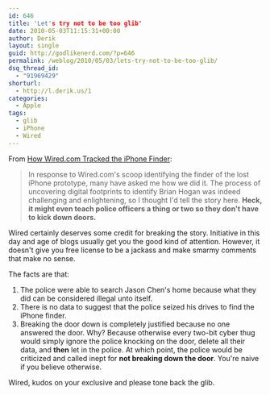```yaml
---
id: 646
title: 'Let's try not to be too glib'
date: 2010-05-03T11:15:31+00:00
author: Derik
layout: single
guid: http://godlikenerd.com/?p=646
permalink: /weblog/2010/05/03/lets-try-not-to-be-too-glib/
dsq_thread_id:
  - "91969429"
shorturl:
  - http://l.derik.us/1
categories:
  - Apple
tags:
  - glib
  - iPhone
  - Wired
---
```

From [How Wired.com Tracked the iPhone Finder](http://brianxchen.tumblr.com/post/565083430/how-wired-com-tracked-the-iphone-finder):

> In response to Wired.com's scoop identifying the finder of the lost iPhone prototype, many have asked me how we did it. The process of uncovering digital footprints to identify Brian Hogan was indeed challenging and enlightening, so I thought I'd tell the story here. **Heck, it might even teach police officers a thing or two so they don't have to kick down doors.**

Wired certainly deserves some credit for breaking the story. Initiative in this day and age of blogs usually get you the good kind of attention. However, it doesn't give you free license to be a jackass and make smarmy comments that make no sense.

The facts are that:

  1. The police were able to search Jason Chen's home because what they did can be considered illegal unto itself.
  2. There is no data to suggest that the police seized his drives to find the iPhone finder.
  3. Breaking the door down is completely justified because no one answered the door. Why? Because otherwise every two-bit cyber thug would simply ignore the police knocking on the door, delete all their data, and **then** let in the police. At which point, the police would be criticized and called inept for **not breaking down the door**. You're naive if you believe otherwise.

Wired, kudos on your exclusive and please tone back the glib.